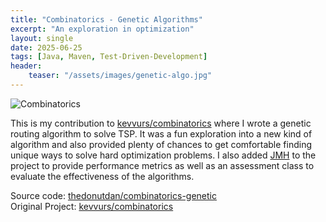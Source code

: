 ```yaml
---
title: "Combinatorics - Genetic Algorithms"
excerpt: "An exploration in optimization"
layout: single
date: 2025-06-25
tags: [Java, Maven, Test-Driven-Development]
header:
    teaser: "/assets/images/genetic-algo.jpg"
---
```


![Combinatorics](/assets/images/genetic-algo.jpg)

This is my contribution to [kevvurs/combinatorics](https://github.com/kevvurs/combinatorics) where I wrote a genetic routing algorithm to solve TSP. It was a fun exploration into a new kind of algorithm and also provided plenty of chances to get comfortable finding unique ways to solve hard optimization problems. I also added [JMH](https://github.com/openjdk/jmh) to the project to provide performance metrics as well as an assessment class to evaluate the effectiveness of the algorithms.

Source code: [thedonutdan/combinatorics-genetic](https://github.com/thedonutdan/combinatorics-genetic)  
Original Project: [kevvurs/combinatorics](https://github.com/kevvurs/combinatorics)